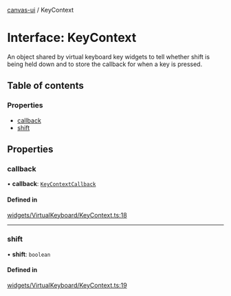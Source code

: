 [canvas-ui](../README.md) / KeyContext

# Interface: KeyContext

An object shared by virtual keyboard key widgets to tell whether shift is
being held down and to store the callback for when a key is pressed.

## Table of contents

### Properties

- [callback](keycontext.md#callback)
- [shift](keycontext.md#shift)

## Properties

### callback

• **callback**: [`KeyContextCallback`](../README.md#keycontextcallback)

#### Defined in

[widgets/VirtualKeyboard/KeyContext.ts:18](https://github.com/playkostudios/canvas-ui/blob/d57dd85/src/widgets/VirtualKeyboard/KeyContext.ts#L18)

___

### shift

• **shift**: `boolean`

#### Defined in

[widgets/VirtualKeyboard/KeyContext.ts:19](https://github.com/playkostudios/canvas-ui/blob/d57dd85/src/widgets/VirtualKeyboard/KeyContext.ts#L19)
